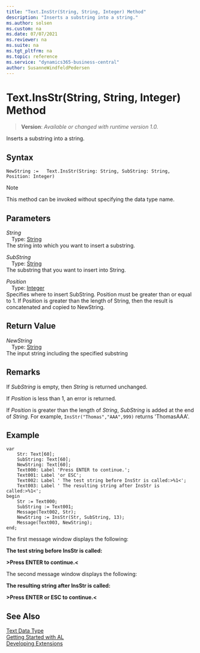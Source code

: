 ```yaml
---
title: "Text.InsStr(String, String, Integer) Method"
description: "Inserts a substring into a string."
ms.author: solsen
ms.custom: na
ms.date: 07/07/2021
ms.reviewer: na
ms.suite: na
ms.tgt_pltfrm: na
ms.topic: reference
ms.service: "dynamics365-business-central"
author: SusanneWindfeldPedersen
---
```

[//]: # (START>DO_NOT_EDIT)
[//]: # (IMPORTANT:Do not edit any of the content between here and the END>DO_NOT_EDIT.)
[//]: # (Any modifications should be made in the .xml files in the ModernDev repo.)
# Text.InsStr(String, String, Integer) Method
> **Version**: _Available or changed with runtime version 1.0._

Inserts a substring into a string.


## Syntax
```AL
NewString :=   Text.InsStr(String: String, SubString: String, Position: Integer)
```
> [!NOTE]
> This method can be invoked without specifying the data type name.
## Parameters
*String*  
&emsp;Type: [String](../string/string-data-type.md)  
The string into which you want to insert a substring.
        
*SubString*  
&emsp;Type: [String](../string/string-data-type.md)  
The substring that you want to insert into String.
        
*Position*  
&emsp;Type: [Integer](../integer/integer-data-type.md)  
Specifies where to insert SubString. Position must be greater than or equal to 1. If Position is greater than the length of String, then the result is concatenated and copied to NewString.  


## Return Value
*NewString*  
&emsp;Type: [String](../string/string-data-type.md)  
The input string including the specified substring


[//]: # (IMPORTANT: END>DO_NOT_EDIT)

## Remarks  
 If *SubString* is empty, then *String* is returned unchanged.  
  
 If *Position* is less than 1, an error is returned.  
  
 If *Position* is greater than the length of *String*, *SubString* is added at the end of *String*. For example, `InsStr("Thomas","AAA",999)` returns 'ThomasAAA'.  
  
## Example

```al
var
    Str: Text[60];  
    SubString: Text[60];  
    NewString: Text[60]; 
    Text000: Label 'Press ENTER to continue.';  
    Text001: Label 'or ESC';
    Text002: Label ' The test string before InsStr is called:>%1<';
    Text003: Label ' The resulting string after InsStr is called:>%1<'; 
begin
    Str := Text000;  
    SubString := Text001;  
    Message(Text002, Str);  
    NewString := InsStr(Str, SubString, 13);  
    Message(Text003, NewString);  
end;
```  
  
 The first message window displays the following:  
  
 **The test string before InsStr is called:**  
  
 **>Press ENTER to continue.\<**  
  
 The second message window displays the following:  
  
 **The resulting string after InsStr is called:**  
  
 **>Press ENTER or ESC to continue.\<**  

## See Also
[Text Data Type](text-data-type.md)  
[Getting Started with AL](../../devenv-get-started.md)  
[Developing Extensions](../../devenv-dev-overview.md)